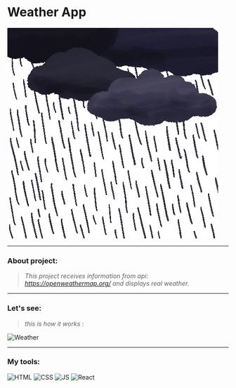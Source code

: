 # Weather App
![IMG](https://github.com/ProkofyevM/appWeatherReact/blob/main/src/assets/readmeAssets/weather.gif)

-------
### About project:

> *This project receives information from api: https://openweathermap.org/ and displays real weather.*

------
### Let's see:

> *this is how it works* :

![Weather]()



-----
### My tools:

![HTML](https://img.shields.io/badge/HTML-orange?style=plastic&logo=html5&logoColor=white)
![CSS](https://img.shields.io/badge/CSS-blue?style=plastic&logo=css3)
![JS](https://img.shields.io/badge/JS-black?style=plastic&logo=javascript)
![React](https://img.shields.io/badge/React-black?style=plastic&logo=react)
